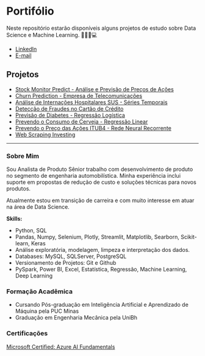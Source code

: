 # Portifólio

Neste repositório estarão disponíveis alguns projetos de estudo sobre Data Science e Machine Learning. 🚀🧑‍💻💻


* [LinkedIn](https://www.linkedin.com/in/maison-henrique/)
* [E-mail](maisonhenrique@gmail.com)


## Projetos

* [Stock Monitor Predict - Análise e Previsão de Preços de Ações](https://github.com/maisonhenrique/portifolio/tree/main/Stock_Monitor_Predict)
* [Churn Prediction - Empresa de Telecomunicações](https://github.com/maisonhenrique/portifolio/tree/main/Churn_Prediction)
* [Análise de Internações Hospitalares SUS - Séries Temporais](https://github.com/maisonhenrique/portifolio/tree/main/Internacoes_SUS)
* [Detecção de Fraudes no Cartão de Crédito](https://github.com/maisonhenrique/portifolio/tree/main/Deteccao_Fraudes_Cartoes_Credito)
* [Previsão de Diabetes - Regressão Logística](https://github.com/maisonhenrique/portifolio/tree/main/Prevendo_Diabetes_Regressao_Logistica)
* [Prevendo o Consumo de Cerveja - Regressão Linear](https://github.com/maisonhenrique/portifolio/tree/main/Prevendo_Consumo_de_Cerveja)
* [Prevendo o Preço das Ações ITUB4 - Rede Neural Recorrente](https://github.com/maisonhenrique/portifolio/tree/main/Prevendo_Preco_Acoes)
* [Web Scraping Investing](https://github.com/maisonhenrique/portifolio/tree/main/Web_Scraping_Investing)

----

### Sobre Mim

Sou Analista de Produto Sênior trabalho com desenvolvimento de produto no segmento de engenharia automobilística. 
Minha experiência inclui suporte em propostas de redução de custo e soluções técnicas para novos produtos.

Atualmente estou em transição de carreira e com muito interesse em atuar na área de Data Science.

**Skills:**
* Python, SQL
* Pandas, Numpy, Selenium, Plotly, Streamlit, Matplotlib, Searborn, Scikit-learn, Keras
* Análise exploratória, modelagem, limpeza e interpretação dos dados.
* Databases: MySQL, SQLServer, PostgreSQL
* Versionamento de Projetos: Git e Github
* PySpark, Power BI, Excel, Estatística, Regressão, Machine Learning, Deep Learning


### Formação Acadêmica

* Cursando Pós-graduação em Inteligência Artificial e Aprendizado de Máquina pela PUC Minas
* Graduação em Engenharia Mecânica pela UniBh


### Certificações

[Microsoft Certified: Azure AI Fundamentals](https://www.credly.com/badges/1cd62a55-522e-4c72-b491-2100d1be0d3d?source=linked_in_profile)
